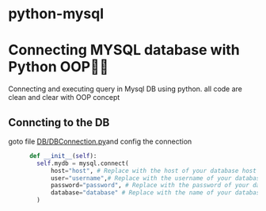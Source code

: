 # python-mysql

<link rel="stylesheet" href="https://cdn.jsdelivr.net/npm/bootstrap@5.2.3/dist/css/bootstrap.min.css" integrity="sha384-rbsA2VBKQhggwzxH7pPCaAqO46MgnOM80zW1RWuH61DGLwZJEdK2Kadq2F9CUG65" crossorigin="anonymous">
<h1>Connecting MYSQL database with Python  OOP🐍🐬  </h1>
Connecting and executing query in Mysql DB using python. all code are clean and clear with OOP concept  
<h2>Conncting to the DB</h2>
goto file <a class="btn btn-success" href="/db/DBConnection.py">DB/DBConnection.py</a>and config the connection

```python
      def __init__(self):
        self.mydb = mysql.connect(
            host="host", # Replace with the host of your database host
            user="username",# Replace with the username of your database username
            password="password", # Replace with the password of your database password
            database="database" # Replace with the name of your database
        )
```
